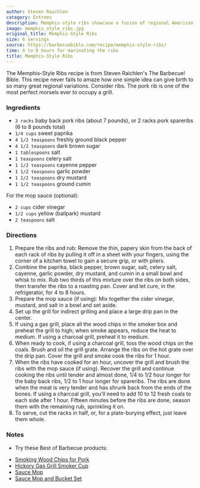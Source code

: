 ```yaml
---
author: Steven Raichlen
category: Entrees
description: Memphis-style ribs showcase a fusion of regional American barbecue traditions. Pork ribs are rubbed with a blend of herbs and spices then smoked over indirect heat. The simple idea of smoked pork ribs has given birth to many great regional variations over time. A pork rib fresh off the grill or smoker is one of life's great pleasures
image: memphis_style_ribs.jpg
original_title: Memphis-Style Ribs
size: 6 servings
source: https://barbecuebible.com/recipe/memphis-style-ribs/
time: 4 to 8 hours for marinating the ribs
title: Memphis-Style Ribs
---
```

The Memphis-Style Ribs recipe is from Steven Raichlen's The Barbecue! Bible. This recipe never fails to amaze how one simple idea can give birth to so many great regional variations. Consider ribs. The pork rib is one of the most perfect morsels ever to occupy a grill.

### Ingredients

* `3 racks` baby back pork ribs (about 7 pounds), or 2 racks pork spareribs (6 to 8 pounds total)
* `1/4 cups` sweet paprika
* `4 1/2 teaspoons` freshly ground black pepper
* `4 1/2 teaspoons` dark brown sugar
* `1 tablespoons` salt
* `1 teaspoons` celery salt
* `1 1/2 teaspoons` cayenne pepper
* `1 1/2 teaspoons` garlic powder
* `1 1/2 teaspoons` dry mustard
* `1 1/2 teaspoons` ground cumin

For the mop sauce (optional):
* `2 cups` cider vinegar
* `1/2 cups` yellow (ballpark) mustard
* `2 teaspoons` salt

### Directions

1. Prepare the ribs and rub: Remove the thin, papery skin from the back of each rack of ribs by pulling it off in a sheet with your fingers, using the corner of a kitchen towel to gain a secure grip, or with pliers.
2. Combine the paprika, black pepper, brown sugar, salt, celery salt, cayenne, garlic powder, dry mustard, and cumin in a small bowl and whisk to mix. Rub two thirds of this mixture over the ribs on both sides, then transfer the ribs to a roasting pan. Cover and let cure, in the refrigerator, for 4 to 8 hours.
3. Prepare the mop sauce (if using): Mix together the cider vinegar, mustard, and salt in a bowl and set aside.
4. Set up the grill for indirect grilling and place a large drip pan in the center.
5. If using a gas grill, place all the wood chips in the smoker box and preheat the grill to high; when smoke appears, reduce the heat to medium. If using a charcoal grill, preheat it to medium.
6. When ready to cook, if using a charcoal grill, toss the wood chips on the coals. Brush and oil the grill grate. Arrange the ribs on the hot grate over the drip pan. Cover the grill and smoke cook the ribs for 1 hour.
7. When the ribs have cooked for an hour, uncover the grill and brush the ribs with the mop sauce (if using). Recover the grill and continue cooking the ribs until tender and almost done, 1/4 to 1/2 hour longer for the baby back ribs, 1/2 to 1 hour longer for spareribs. The ribs are done when the meat is very tender and has shrunk back from the ends of the bones. If using a charcoal grill, you’ll need to add 10 to 12 fresh coals to each side after 1 hour. Fifteen minutes before the ribs are done, season them with the remaining rub, sprinkling it on.
8. To serve, cut the racks in half, or, for a plate-burying effect, just leave them whole.

### Notes

- Try these Best of Barbecue products:

* [Smoking Wood Chips for Pork](http://barbecuebible.com/product/best-of-barbecue-smoking-wood-chips-for-pork/)
* [Hickory Gas Grill Smoker Cup](http://barbecuebible.com/product/disposable-gas-grill-smoker-box-with-hickory-wood-chips/)
* [Sauce Mop](http://barbecuebible.com/product/best-barbecue-barbecue-sauce-mop/)
* [Sauce Mop and Bucket Set](http://barbecuebible.com/product/best-barbecue-sauce-mop-bucket-set/)